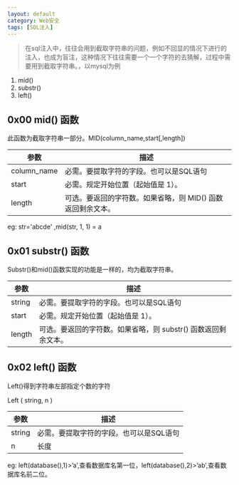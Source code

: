 ```yaml
---
layout: default
category: Web安全
tags: [SQL注入]
---
```


> 在sql注入中，往往会用到截取字符串的问题，例如不回显的情况下进行的注入，也成为盲注，这种情况下往往需要一个一个字符的去猜解，过程中需要用到截取字符串。，以mysql为例

1. mid()
2. substr()
3. left()

## 0x00 mid() 函数

此函数为截取字符串一部分。MID(column_name,start[,length])

| **参数**    | **描述**                                                    |
| ----------- | ----------------------------------------------------------- |
| column_name | 必需。要提取字符的字段。也可以是SQL语句                     |
| start       | 必需。规定开始位置（起始值是 1）。                          |
| length      | 可选。要返回的字符数。如果省略，则 MID() 函数返回剩余文本。 |

eg: str='abcde' ,mid(str, 1, 1)  = a

## 0x01 substr() 函数

  Substr()和mid()函数实现的功能是一样的，均为截取字符串。

| **参数** | **描述**                                                     |
| -------- | ------------------------------------------------------------ |
| string   | 必需。要提取字符的字段。也可以是SQL语句                      |
| start    | 必需。规定开始位置（起始值是 1）。                           |
| length   | 可选。要返回的字符数。如果省略，则 substr() 函数返回剩余文本。 |

## 0x02 left() 函数

Left()得到字符串左部指定个数的字符

Left ( string, n )      

| **参数** | **描述**                                |
| -------- | --------------------------------------- |
| string   | 必需。要提取字符的字段。也可以是SQL语句 |
| n        | 长度                                    |

eg: left(database(),1)>’a’,查看数据库名第一位，left(database(),2)>’ab’,查看数据库名前二位。